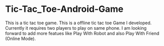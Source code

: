 # Tic-Tac_Toe-Android-Game
This is a tic tac toe game. This is a offline tic tac toe Game I developed. Currently it requires two players to play on same phone. I am looking forward to add more featues like Play With Robot and also Play With Friend (Online Mode).
